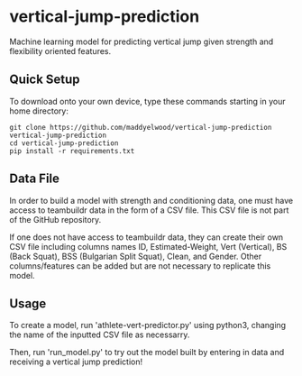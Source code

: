 # vertical-jump-prediction
Machine learning model for predicting vertical jump given strength and flexibility oriented features.

## Quick Setup
To download onto your own device, type these commands starting in your home directory:

```
git clone https://github.com/maddyelwood/vertical-jump-prediction vertical-jump-prediction
cd vertical-jump-prediction
pip install -r requirements.txt
```

## Data File
In order to build a model with strength and conditioning data, one must have access to teambuildr data in the form of a CSV file. This CSV file is not part of the GitHub repository. 

If one does not have access to teambuildr data, they can create their own CSV file including columns names ID, Estimated-Weight, Vert (Vertical), BS (Back Squat), BSS (Bulgarian Split Squat), Clean, and Gender. Other columns/features can be added but are not necessary to replicate this model.

## Usage
To create a model, run 'athlete-vert-predictor.py' using python3, changing the name of the inputted CSV file as necessarry.

Then, run 'run_model.py' to try out the model built by entering in data and receiving a vertical jump prediction!
